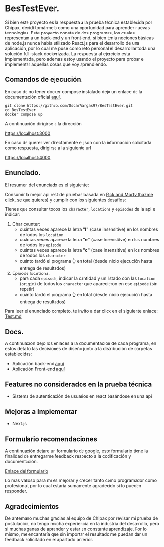 # BesTestEver.
Si bien este proyecto es la respuesta a la prueba técnica establecida por Chipax, decidí tomármelo como una oportunidad para aprender nuevas tecnologías.
Este proyecto consta de dos programas, los cuales representan a un back-end y un front-end, si bien tenia nociones básicas de node.js nunca había utilizado React.js para el desarrollo de una aplicación, por lo cual me puse como reto personal el desarrollar toda una solución full-stack dockerizada.
La respuesta al ejercicio esta implementada, pero ademas estoy usando el proyecto para probar e implementar aquellas cosas que voy aprendiendo.

## Comandos de ejecución.
En caso de no tener docker compose instalado dejo un enlace de la documentación oficial [aquí](https://docs.docker.com/compose/install/).

```console
git clone https://github.com/OscarVargas97/BesTestEver.git
cd BesTestEver
docker compose up
```
A continuación dirigirse a la dirección:

[https://localhost:3000](https://localhost:3000)

En caso de querer ver directamente el json con la información solicitada como respuesta, dirigirse a la siguiente url

[https://localhost:4000](https://localhost:4000)

## Enunciado.

El resumen del enunciado es el siguiente:

Consumir la mejor api rest de pruebas basada en [Rick and Morty (hazme click, se que quieres)](https://rickandmortyapi.com/) y cumplir con los siguientes desafíos:

Tienes que consultar todos los `character`, `locations` y `episodes` de la api e indicar:
1. Char counter:
    - cuántas veces aparece la letra **"l"** (case insensitive) en los nombres de todos los `location`
    - cuántas veces aparece la letra **"e"** (case insensitive) en los nombres de todos los `episode`
    - cuántas veces aparece la letra **"c"** (case insensitive) en los nombres de todos los `character`
    - cuánto tardó el programa 👆 en total (desde inicio ejecución hasta entrega de resultados)
2. Episode locations:
    - para cada `episode`, indicar la cantidad y un listado con las `location` (`origin`) de todos los `character` que aparecieron en ese `episode` (sin repetir)
    - cuánto tardó el programa 👆 en total (desde inicio ejecución hasta entrega de resultados)

Para leer el enunciado completo, te invito a dar click en el siguiente enlace: [Test.md](docs/Test.md)

## Docs.
A continuación dejo los enlaces a la documentación de cada programa, en estos detallo las decisiones de diseño junto a la distribución de carpetas establecidas:
- Aplicación back-end  [aquí](docs/Server.md)
- Aplicación Front-end [aquí](docs/Cliente.md)

## Features no considerados en la prueba técnica
* Sistema de autenticación de usuarios en react basándose en una api

## Mejoras a implementar
* Next.js

## Formulario recomendaciones
A continuación dejare un formulario de google, este formulario tiene la finalidad de entregarme feedback respecto a la codificación y documentación.

[Enlace del formulario](https://docs.google.com/forms/d/1jLCJIpYxdx_ycywhJH-1OI6lw2TDYeNaOs8ubq_mEbI/viewform?edit_requested=true)

Lo mas valioso para mi es mejorar y crecer tanto como programador como profesional, por lo cual estaría sumamente agradecido si lo pueden responder.

## Agradecimientos

De antemano muchas gracias al equipo de Chipax por revisar mi prueba de postulación, no tengo mucha experiencia en la industria del desarrollo, pero si muchas ganas de aprender y estar en constante aprendizaje. Por lo mismo, me encantaría que sin importar el resultado me puedan dar un feedback solicitado en el apartado anterior.
